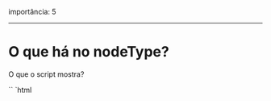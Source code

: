 importância: 5

---

# O que há no nodeType?

O que o script mostra?

`` `html
<html>

<corpo>
<script>

</ script>
</ body>

</ html>
`` `
